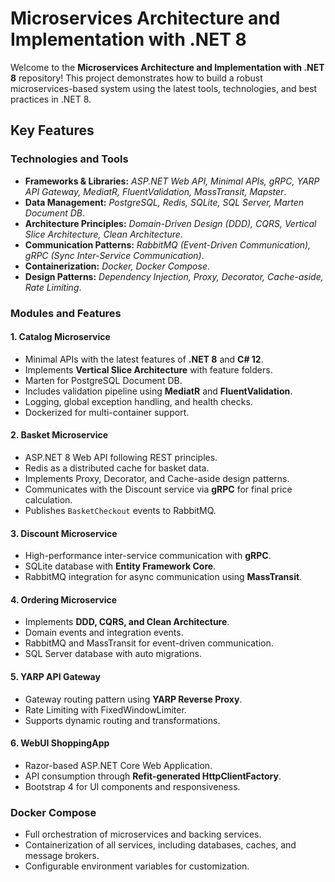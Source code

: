 # **Microservices Architecture and Implementation with .NET 8**  

Welcome to the **Microservices Architecture and Implementation with .NET 8** repository! This project demonstrates how to build a robust microservices-based system using the latest tools, technologies, and best practices in .NET 8.  

## **Key Features**  

### **Technologies and Tools**  
- **Frameworks & Libraries:** *ASP.NET Web API, Minimal APIs, gRPC, YARP API Gateway, MediatR, FluentValidation, MassTransit, Mapster*.  
- **Data Management:** *PostgreSQL, Redis, SQLite, SQL Server, Marten Document DB*.  
- **Architecture Principles:** *Domain-Driven Design (DDD), CQRS, Vertical Slice Architecture, Clean Architecture*.  
- **Communication Patterns:** *RabbitMQ (Event-Driven Communication), gRPC (Sync Inter-Service Communication)*.  
- **Containerization:** *Docker, Docker Compose*.  
- **Design Patterns:** *Dependency Injection, Proxy, Decorator, Cache-aside, Rate Limiting*.  

### **Modules and Features**  

#### **1. Catalog Microservice**  
- Minimal APIs with the latest features of **.NET 8** and **C# 12**.  
- Implements **Vertical Slice Architecture** with feature folders.  
- Marten for PostgreSQL Document DB.  
- Includes validation pipeline using **MediatR** and **FluentValidation**.  
- Logging, global exception handling, and health checks.  
- Dockerized for multi-container support.  

#### **2. Basket Microservice**  
- ASP.NET 8 Web API following REST principles.  
- Redis as a distributed cache for basket data.  
- Implements Proxy, Decorator, and Cache-aside design patterns.  
- Communicates with the Discount service via **gRPC** for final price calculation.  
- Publishes `BasketCheckout` events to RabbitMQ.  

#### **3. Discount Microservice**  
- High-performance inter-service communication with **gRPC**.  
- SQLite database with **Entity Framework Core**.  
- RabbitMQ integration for async communication using **MassTransit**.  

#### **4. Ordering Microservice**  
- Implements **DDD, CQRS, and Clean Architecture**.  
- Domain events and integration events.  
- RabbitMQ and MassTransit for event-driven communication.  
- SQL Server database with auto migrations.  

#### **5. YARP API Gateway**  
- Gateway routing pattern using **YARP Reverse Proxy**.  
- Rate Limiting with FixedWindowLimiter.  
- Supports dynamic routing and transformations.  

#### **6. WebUI ShoppingApp**  
- Razor-based ASP.NET Core Web Application.  
- API consumption through **Refit-generated HttpClientFactory**.  
- Bootstrap 4 for UI components and responsiveness.  

### **Docker Compose**  
- Full orchestration of microservices and backing services.  
- Containerization of all services, including databases, caches, and message brokers.  
- Configurable environment variables for customization.  

